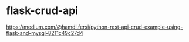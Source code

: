 # flask-crud-api

https://medium.com/@hamdi.fersi/python-rest-api-crud-example-using-flask-and-mysql-8211c49c27d4
